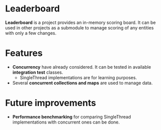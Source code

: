 # Leaderboard
**Leaderboard** is a project provides an in-memory scoring board.
It can be used in other projects as a submodule to manage scoring of any entities with only a few changes.

# Features
- **Concurrency** have already considered. It can be tested in available **integration test** classes.
    - SingleThread implementations are for learning purposes.
- Several **concurrent collections and maps** are used to manage data.

# Future improvements
- **Performance benchmarking** for comparing SingleThread implementations with concurrent ones can be done.
